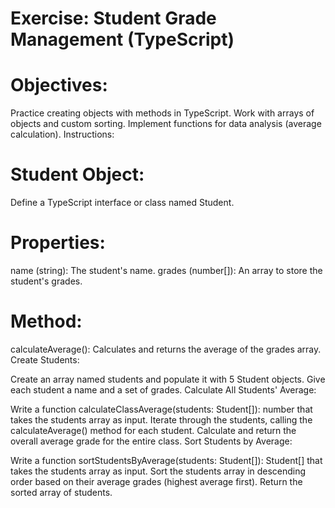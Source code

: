 # Exercise: Student Grade Management (TypeScript)



# Objectives:

Practice creating objects with methods in TypeScript.
Work with arrays of objects and custom sorting.
Implement functions for data analysis (average calculation).
Instructions:

# Student Object:

Define a TypeScript interface or class named Student.
# Properties:
name (string): The student's name.
grades (number[]): An array to store the student's grades.
# Method:
calculateAverage(): Calculates and returns the average of the grades array.
Create Students:

Create an array named students and populate it with 5 Student objects. Give each student a name and a set of grades.
Calculate All Students' Average:

Write a function calculateClassAverage(students: Student[]): number that takes the students array as input.
Iterate through the students, calling the calculateAverage() method for each student.
Calculate and return the overall average grade for the entire class.
Sort Students by Average:

Write a function sortStudentsByAverage(students: Student[]): Student[] that takes the students array as input.
Sort the students array in descending order based on their average grades (highest average first).
Return the sorted array of students.